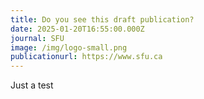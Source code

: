 ```yaml
---
title: Do you see this draft publication?
date: 2025-01-20T16:55:00.000Z
journal: SFU
image: /img/logo-small.png
publicationurl: https://www.sfu.ca
---
```

Just a test
